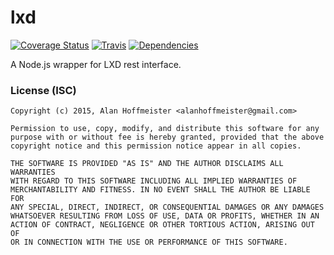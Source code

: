 # lxd
[![Coverage Status](https://coveralls.io/repos/alanhoff/node-lxd/badge.svg?branch=master)][0]
[![Travis](https://travis-ci.org/alanhoff/node-lxd.svg)][1]
[![Dependencies](https://david-dm.org/alanhoff/node-lxd.svg)][2]

A Node.js wrapper for LXD rest interface.

### License (ISC)

```
Copyright (c) 2015, Alan Hoffmeister <alanhoffmeister@gmail.com>

Permission to use, copy, modify, and distribute this software for any
purpose with or without fee is hereby granted, provided that the above
copyright notice and this permission notice appear in all copies.

THE SOFTWARE IS PROVIDED "AS IS" AND THE AUTHOR DISCLAIMS ALL WARRANTIES
WITH REGARD TO THIS SOFTWARE INCLUDING ALL IMPLIED WARRANTIES OF
MERCHANTABILITY AND FITNESS. IN NO EVENT SHALL THE AUTHOR BE LIABLE FOR
ANY SPECIAL, DIRECT, INDIRECT, OR CONSEQUENTIAL DAMAGES OR ANY DAMAGES
WHATSOEVER RESULTING FROM LOSS OF USE, DATA OR PROFITS, WHETHER IN AN
ACTION OF CONTRACT, NEGLIGENCE OR OTHER TORTIOUS ACTION, ARISING OUT OF
OR IN CONNECTION WITH THE USE OR PERFORMANCE OF THIS SOFTWARE.
```

[0]: https://coveralls.io/github/alanhoff/node-lxd
[1]: https://travis-ci.org/alanhoff/node-lxd
[2]: https://david-dm.org/alanhoff/node-lxd
